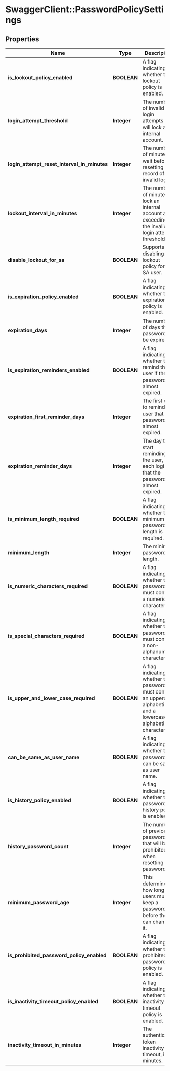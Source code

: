 # SwaggerClient::PasswordPolicySettings

## Properties
Name | Type | Description | Notes
------------ | ------------- | ------------- | -------------
**is_lockout_policy_enabled** | **BOOLEAN** | A flag indicating whether the lockout policy is enabled. | [optional] 
**login_attempt_threshold** | **Integer** | The number of invalid login attempts that will lock an internal account. | [optional] 
**login_attempt_reset_interval_in_minutes** | **Integer** | The number of minutes to wait before resetting the record of invalid logins. | [optional] 
**lockout_interval_in_minutes** | **Integer** | The number of minutes to lock an internal account after exceeding the invalid login attempt threshold. | [optional] 
**disable_lockout_for_sa** | **BOOLEAN** | Supports disabling the lockout policy for the SA user. | [optional] 
**is_expiration_policy_enabled** | **BOOLEAN** | A flag indicating whether the expiration policy is enabled. | [optional] 
**expiration_days** | **Integer** | The number of days the password will be expired. | [optional] 
**is_expiration_reminders_enabled** | **BOOLEAN** | A flag indicating whether to remind the user if the password is almost expired. | [optional] 
**expiration_first_reminder_days** | **Integer** | The first day to remind the user that the password is almost expired. | [optional] 
**expiration_reminder_days** | **Integer** | The day to start reminding the user, with each login, that the password is almost expired. | [optional] 
**is_minimum_length_required** | **BOOLEAN** | A flag indicating whether the minimum password length is required. | [optional] 
**minimum_length** | **Integer** | The minimum password length. | [optional] 
**is_numeric_characters_required** | **BOOLEAN** | A flag indicating whether the password must contain a numeric character. | [optional] 
**is_special_characters_required** | **BOOLEAN** | A flag indicating whether the password must contain a non-alphanumeric character. | [optional] 
**is_upper_and_lower_case_required** | **BOOLEAN** | A flag indicating whether the password must contain an uppercase alphabetic and a lowercase alphabetic character. | [optional] 
**can_be_same_as_user_name** | **BOOLEAN** | A flag indicating whether the password can be same as user name. | [optional] 
**is_history_policy_enabled** | **BOOLEAN** | A flag indicating whether the password history policy is enabled. | [optional] 
**history_password_count** | **Integer** | The number of previous passwords that will be prohibited when resetting the password. | [optional] 
**minimum_password_age** | **Integer** | This determines how long users must keep a password before they can change it. | [optional] 
**is_prohibited_password_policy_enabled** | **BOOLEAN** | A flag indicating whether the prohibited password policy is enabled. | [optional] 
**is_inactivity_timeout_policy_enabled** | **BOOLEAN** | A flag indicating whether the inactivity timeout policy is enabled. | [optional] 
**inactivity_timeout_in_minutes** | **Integer** | The authenticated token inactivity timeout, in minutes. | [optional] 

